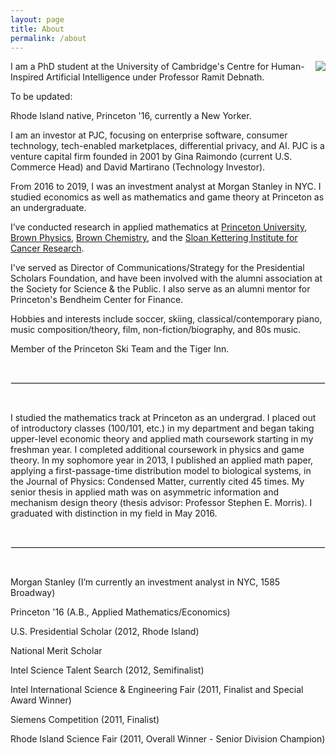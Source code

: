 ```yaml
---
layout: page
title: About
permalink: /about
---
```



<img align="right" src="/assets/Photo.jpg" class="img-responsive spacefloatedimage">

I am a PhD student at the University of Cambridge's Centre for Human-Inspired Artificial Intelligence under Professor Ramit Debnath.


To be updated: 

Rhode Island native, Princeton '16, currently a New Yorker.

I am an investor at PJC, focusing on enterprise software, consumer technology, tech-enabled marketplaces, differential privacy, and AI. PJC is a venture capital firm founded in 2001 by Gina Raimondo (current U.S. Commerce Head) and David Martirano (Technology Investor).

From 2016 to 2019, I was an investment analyst at Morgan Stanley in NYC. I studied economics as well as mathematics and game theory at Princeton as an undergraduate.

I’ve conducted research in applied mathematics at [Princeton University](https://economics.princeton.edu/), [Brown Physics](https://www.brown.edu/academics/physics/), [Brown Chemistry](https://www.brown.edu/academics/chemistry/home), and the [Sloan Kettering Institute for Cancer Research](https://www.mskcc.org/research/ski).

I've served as Director of Communications/Strategy for the Presidential Scholars Foundation, and have been involved with the alumni association at the Society for Science & the Public. I also serve as an alumni mentor for Princeton's Bendheim Center for Finance.

Hobbies and interests include soccer, skiing, classical/contemporary piano, music composition/theory, film, non-fiction/biography, and 80s music.

Member of the Princeton Ski Team and the Tiger Inn.

&nbsp;  

<hr style="border:1px solid #E8E8E8">

&nbsp;

I studied the mathematics track at Princeton as an undergrad. I placed out of introductory classes (100/101, etc.) in my department and began taking upper-level economic theory and applied math coursework starting in my freshman year. I completed additional coursework in physics and game theory. In my sophomore year in 2013, I published an applied math paper, applying a first-passage-time distribution model to biological systems, in the Journal of Physics: Condensed Matter, currently cited 45 times. My senior thesis in applied math was on asymmetric information and mechanism design theory (thesis advisor: Professor Stephen E. Morris). I graduated with distinction in my field in May 2016.

&nbsp;  

<hr style="border:1px solid #E8E8E8">

&nbsp;  

Morgan Stanley (I’m currently an investment analyst in NYC, 1585 Broadway)

Princeton '16 (A.B., Applied Mathematics/Economics)

U.S. Presidential Scholar (2012, Rhode Island)

National Merit Scholar

Intel Science Talent Search (2012, Semifinalist)

Intel International Science & Engineering Fair (2011, Finalist and Special Award Winner)

Siemens Competition (2011, Finalist)

Rhode Island Science Fair (2011, Overall Winner - Senior Division Champion)

